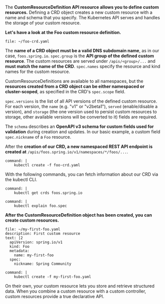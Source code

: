 The **CustomResourceDefinition API resource allows you to define custom resources.** Defining a CRD object creates a new custom resource with a name and schema that you specify. The Kubernetes API serves and handles the storage of your custom resource. 

**Let's have a look at the Foo custom resource definition.**
```editor:open-file
file: ~/foo-crd.yaml
```
The **name of a CRD object must be a valid DNS subdomain name**, as in our case, `foos.spring.io`. 
`spec.group` is the **API group of the defined custom resource**. The custom resources are served under `/apis/<group>/...` and **must match the name of the CRD**.
`spec.names` specify the resource and kind names for the custom resource.

CustomResourceDefinitions are available to all namespaces, but the **resources created from a CRD object can be either namespaced or cluster-scoped**, as specified in the CRD's `spec.scope` field.

`spec.versions` is the list of all API versions of the defined custom resource. For each version, the `name` (e.g. "v1" or "v2beta1"), `served` (enable/disable a version), and `storage` (the one version used to persist custom resources to storage, other available versions will be converted to it) fields are required.

The `schema` describes an **OpenAPI v3 schema for custom fields used for validation** during creation and updates. In our basic example, a custom field `spec.nickname` of a `Foo` resource.


After the **creation of our CRD, a new namespaced REST API endpoint is created at** `/apis/foos.spring.io/v1/namespaces/*/foos/...`.
```terminal:execute
command: |
    kubectl create -f foo-crd.yaml
```

With the following commands, you can fetch information about our CRD via the kubectl CLI.
```terminal:execute
command: |
    kubectl get crds foos.spring.io
```
```terminal:execute
command: |
    kubectl explain foo.spec
```

**After the CustomResourceDefinition object has been created, you can create custom resources.**
```editor:append-lines-to-file
file: ~/my-first-foo.yaml
description: First custom resource
text: |2
  apiVersion: spring.io/v1
  kind: Foo
  metadata:
    name: my-first-foo
  spec:
    nickname: Spring Community
```
```terminal:execute
command: |
    kubectl create -f my-first-foo.yaml
```

On their own, your custom resource lets you store and retrieve structured data. When you combine a custom resource with a custom controller, custom resources provide a true declarative API.
